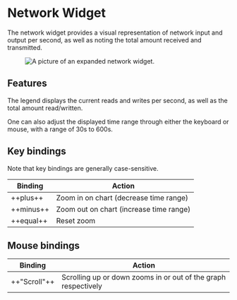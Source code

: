 # Network Widget

The network widget provides a visual representation of network input and output per second, as well as noting the total amount
received and transmitted.

<figure>
    <img src="../../../assets/screenshots/network/network.png" alt="A picture of an expanded network widget."/>
</figure>

## Features

The legend displays the current reads and writes per second, as well as the total amount read/written.

One can also adjust the displayed time range through either the keyboard or mouse, with a range of 30s to 600s.

## Key bindings

Note that key bindings are generally case-sensitive.

| Binding   | Action                                  |
| --------- | --------------------------------------- |
| ++plus++  | Zoom in on chart (decrease time range)  |
| ++minus++ | Zoom out on chart (increase time range) |
| ++equal++ | Reset zoom                              |

## Mouse bindings

| Binding      | Action                                                         |
| ------------ | -------------------------------------------------------------- |
| ++"Scroll"++ | Scrolling up or down zooms in or out of the graph respectively |
